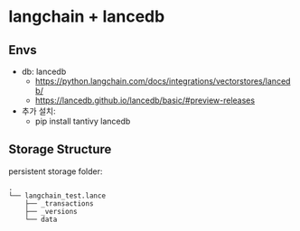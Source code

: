 # langchain + lancedb

## Envs
* db: lancedb
    * https://python.langchain.com/docs/integrations/vectorstores/lancedb/
    * https://lancedb.github.io/lancedb/basic/#preview-releases
* 추가 설치:
    * pip install tantivy lancedb

## Storage Structure
persistent storage folder:
```
.
└── langchain_test.lance
    ├── _transactions
    ├── _versions
    └── data
```